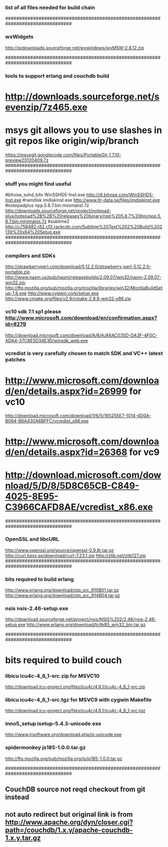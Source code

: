 ### list of all files needed for build chain ###################################
################################################################################
### wxWidgets
http://prdownloads.sourceforge.net/wxwindows/wxMSW-2.8.12.zip

################################################################################
### tools to support erlang and couchdb build
# http://downloads.sourceforge.net/sevenzip/7z465.exe
# msys git allows you to use slashes in git repos like origin/wip/branch
https://msysgit.googlecode.com/files/PortableGit-1.7.10-preview20120409.7z
################################################################################
### stuff you might find useful
#bitvise_sshd_bits		WinSSHD5-Inst.exe	http://dl.bitvise.com/WinSSHD5-Inst.exe
#ramdisk	imdiskinst.exe	http://www.ltr-data.se/files/imdiskinst.exe
#notepadplus	npp.5.8.7.bin.minimalist.7z http://downloads.sourceforge.net/project/notepad-plus/notepad%2B%2B%20releases%20binary/npp%205.8.7%20bin/npp.5.8.7.bin.minimalist.7z
#sublime2       http://c758482.r82.cf2.rackcdn.com/Sublime%20Text%202%20Build%202139%20x64%20Setup.exe
################################################################################
### compilers and SDKs
http://strawberryperl.com/download/5.12.2.0/strawberry-perl-5.12.2.0-portable.zip
http://www.nasm.us/pub/nasm/releasebuilds/2.09.07/win32/nasm-2.09.07-win32.zip
http://ftp.mozilla.org/pub/mozilla.org/mozilla/libraries/win32/MozillaBuildSetup-1.6.exe
http://www.cygwin.com/setup.exe
http://www.cmake.org/files/v2.8/cmake-2.8.8-win32-x86.zip
### vc10 sdk 7.1 sp1 please http://www.microsoft.com/download/en/confirmation.aspx?id=8279
http://download.microsoft.com/download/A/6/A/A6AC035D-DA3F-4F0C-ADA4-37C8E5D34E3D/winsdk_web.exe
### vcredist is very carefully chosen to match SDK and VC++ latest patches
# http://www.microsoft.com/download/en/details.aspx?id=26999 for vc10
http://download.microsoft.com/download/1/6/5/165255E7-1014-4D0A-B094-B6A430A6BFFC/vcredist_x86.exe
# http://www.microsoft.com/download/en/details.aspx?id=26368 for vc9
# http://download.microsoft.com/download/5/D/8/5D8C65CB-C849-4025-8E95-C3966CAFD8AE/vcredist_x86.exe
################################################################################
### OpenSSL and libcURL
http://www.openssl.org/source/openssl-0.9.8r.tar.gz
http://curl.haxx.se/download/curl-7.23.1.zip
http://zlib.net/zlib127.zip
################################################################################
### bits required to build erlang
http://www.erlang.org/download/otp_src_R15B01.tar.gz
http://www.erlang.org/download/otp_src_R14B04.tar.gz
### nsis	nsis-2.46-setup.exe
http://download.sourceforge.net/project/nsis/NSIS%202/2.46/nsis-2.46-setup.exe
http://www.erlang.org/download/tcltk85_win32_bin.tar.gz

################################################################################
# bits required to build couch
### libicu	icu4c-4_6_1-src.zip for MSVC10
http://download.icu-project.org/files/icu4c/4.6.1/icu4c-4_6_1-src.zip
### libicu	icu4c-4_6_1-src.tgz for MSVC9 with cygwin Makefile
http://download.icu-project.org/files/icu4c/4.6.1/icu4c-4_6_1-src.tgz
### inno5_setup	isetup-5.4.3-unicode.exe
http://www.jrsoftware.org/download.php/is-unicode.exe
### spidermonkey    js185-1.0.0.tar.gz
http://ftp.mozilla.org/pub/mozilla.org/js/js185-1.0.0.tar.gz

################################################################################
## CouchDB source not reqd checkout from git instead
## not auto redirect but original link is from http://www.apache.org/dyn/closer.cgi?path=/couchdb/1.x.y/apache-couchdb-1.x.y.tar.gz

